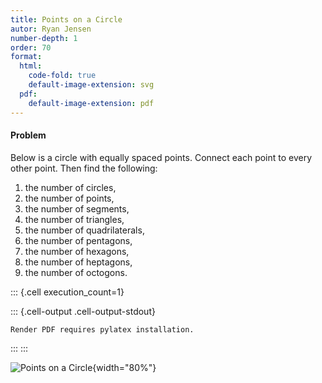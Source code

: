 ```yaml
---
title: Points on a Circle
autor: Ryan Jensen
number-depth: 1
order: 70
format:
  html:
    code-fold: true
    default-image-extension: svg
  pdf:
    default-image-extension: pdf
---
```



#### Problem
Below is a circle with equally spaced points. Connect each point to every
other point. Then find the following: 
1. the number of circles, 
2. the number of points, 
3. the number of segments, 
4. the number of triangles, 
5. the number of quadrilaterals, 
6. the number of pentagons, 
7. the number of hexagons, 
8. the number of heptagons, 
9. the number of octogons.

::: {.cell execution_count=1}

::: {.cell-output .cell-output-stdout}
```
Render PDF requires pylatex installation.
```
:::
:::


![Points on a Circle](image/points-on-a-circle){width="80%"}

